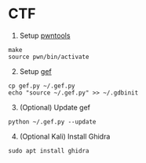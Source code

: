# CTF 

1. Setup [pwntools](https://github.com/Gallopsled/pwntools#readme)
```
make
source pwn/bin/activate
```
2. Setup [gef](https://hugsy.github.io/gef/)
```
cp gef.py ~/.gef.py
echo "source ~/.gef.py" >> ~/.gdbinit
```
3. (Optional) Update gef
```
python ~/.gef.py --update
```
4. (Optional Kali) Install Ghidra
```
sudo apt install ghidra
```

